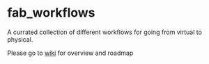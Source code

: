 # fab_workflows

A currated collection of different workflows for going from virtual to physical. 

Please go to [wiki](https://github.com/STUDIOFRES/fab_workflows/wiki) for overview and roadmap 
